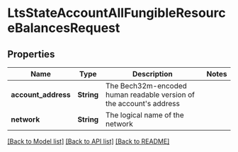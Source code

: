 # LtsStateAccountAllFungibleResourceBalancesRequest

## Properties

Name | Type | Description | Notes
------------ | ------------- | ------------- | -------------
**account_address** | **String** | The Bech32m-encoded human readable version of the account's address | 
**network** | **String** | The logical name of the network | 

[[Back to Model list]](../README.md#documentation-for-models) [[Back to API list]](../README.md#documentation-for-api-endpoints) [[Back to README]](../README.md)


